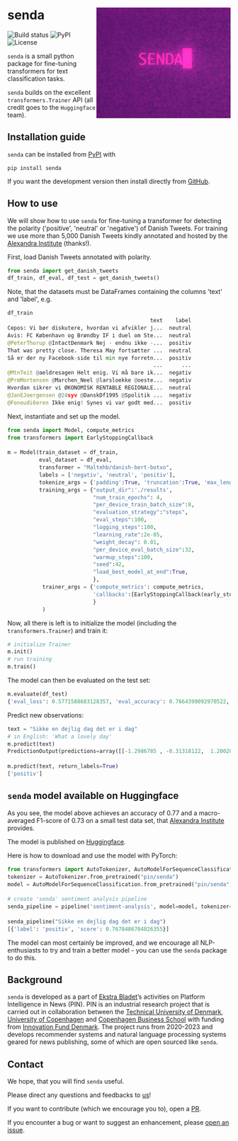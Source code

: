 # senda <img src="logo.png" align="right" height=250/>

![Build status](https://github.com/ebanalyse/senda/workflows/build/badge.svg)
![PyPI](https://img.shields.io/pypi/v/senda.svg)
![License](https://img.shields.io/badge/license-MIT-blue.svg)

`senda` is a small python package for fine-tuning transformers for 
text classification tasks.

`senda` builds on the excellent `transformers.Trainer` API (all credit goes to the `Huggingface` team).

## Installation guide
`senda` can be installed from [PyPI](https://pypi.org/project/senda/) with 

```
pip install senda
```

If you want the development version then install directly from [GitHub](https://github.com/ebanalyse/senda).

## How to use

We will show how to use `senda` for fine-tuning a transformer for detecting the polarity ('positive', 'neutral' or 'negative')
of Danish Tweets. For training we use more than 5,000 Danish Tweets kindly annotated
and hosted by the [Alexandra Institute](https://github.com/alexandrainst/danlp/blob/master/docs/docs/datasets.md#twitter-sentiment) (thanks!).

First, load Danish Tweets annotated with polarity.

```python
from senda import get_danish_tweets
df_train, df_eval, df_test = get_danish_tweets()
```
Note, that the datasets must be DataFrames containing the columns 'text' and 'label', e.g.

```python
df_train
                                             text    label
Cepos: Vi bør diskutere, hvordan vi afvikler j...  neutral
Avis: FC København og Brøndby IF i duel om Ste...  neutral
@PeterThorup @IntactDenmark Nej - endnu ikke -...  positiv
That was pretty close. Theresa May fortsætter ...  neutral
Så er der ny Facebook-side til min nye forretn...  positiv
                                              ...      ...
@MtnTeit @aeldresagen Helt enig. Vi må bare ik...  negativ
@PrmMortensen @Marchen_Neel @larsloekke @oeste...  negativ
Hvordan sikrer vi ØKONOMISK RENTABLE REGIONALE...  neutral
@JanEJoergensen @24syv @DanskDf1995 @Spolitik ...  negativ
@Fonoudi6eren Ikke enig! Synes vi var godt med...  positiv
```

Next, instantiate and set up the model.

```python
from senda import Model, compute_metrics
from transformers import EarlyStoppingCallback

m = Model(train_dataset = df_train, 
          eval_dataset = df_eval,
          transformer = "Maltehb/danish-bert-botxo",
          labels = ['negativ', 'neutral', 'positiv'],
          tokenize_args = {'padding':True, 'truncation':True, 'max_length':512},
          training_args = {"output_dir":'./results',          
                           "num_train_epochs": 4,             
                           "per_device_train_batch_size":8,   
                           "evaluation_strategy":"steps",
                           "eval_steps":100,
                           "logging_steps":100,
                           "learning_rate":2e-05,
                           "weight_decay": 0.01,
                           "per_device_eval_batch_size":32,   
                           "warmup_steps":100,                
                           "seed":42,
                           "load_best_model_at_end":True,
                           },
           trainer_args = {'compute_metrics': compute_metrics,
                           'callbacks':[EarlyStoppingCallback(early_stopping_patience=4)],
                           }
           )
```

Now, all there is left is to initialize the model (including the `transformers.Trainer`) and train it:

```python
# initialize Trainer
m.init()
# run training
m.train()
```

The model can then be evaluated on the test set:

```python
m.evaluate(df_test)
{'eval_loss': 0.5771588683128357, 'eval_accuracy': 0.7664399092970522, 'eval_f1': 0.7290485787279956, 'eval_runtime': 4.2016, 'eval_samples_per_second': 104.959}
```

Predict new observations:

```python
text = "Sikke en dejlig dag det er i dag"
# in English: 'What a lovely day'
m.predict(text)
PredictionOutput(predictions=array([[-1.2986785 , -0.31318122,  1.2002046 ]], dtype=float32), label_ids=array([0]), metrics={'test_loss': 2.7630457878112793, 'test_accuracy': 0.0, 'test_f1': 0.0, 'test_runtime': 0.07, 'test_samples_per_second': 14.281})

m.predict(text, return_labels=True)
['positiv']
```

## `senda` model available on Huggingface

As you see, the model above achieves an accuracy of 0.77 and a macro-averaged F1-score of 0.73 on a small test data set, that [Alexandra Institute](https://github.com/alexandrainst/danlp/blob/master/docs/docs/datasets.md#twitter-sentiment) provides.

The model is published on [Huggingface](https://huggingface.co/pin/senda).

Here is how to download and use the model with PyTorch:

```python
from transformers import AutoTokenizer, AutoModelForSequenceClassification, pipeline
tokenizer = AutoTokenizer.from_pretrained("pin/senda")
model = AutoModelForSequenceClassification.from_pretrained("pin/senda")

# create 'senda' sentiment analysis pipeline 
senda_pipeline = pipeline('sentiment-analysis', model=model, tokenizer=tokenizer)

senda_pipeline("Sikke en dejlig dag det er i dag")
[{'label': 'positiv', 'score': 0.7678486704826355}]
```

The model can most certainly be improved, and we encourage all NLP-enthusiasts to try and train a better model - you can use the `senda` package to do this.

## Background
`senda` is developed as a part of [Ekstra Bladet](https://ekstrabladet.dk/)’s activities on Platform Intelligence in News (PIN). PIN is an industrial research project that is carried out in collaboration between the [Technical University of Denmark](https://www.dtu.dk/), [University of Copenhagen](https://www.ku.dk/) and [Copenhagen Business School](https://www.cbs.dk/) with funding from [Innovation Fund Denmark](https://innovationsfonden.dk/). The project runs from 2020-2023 and develops recommender systems and natural language processing systems geared for news publishing, some of which are open sourced like `senda`.

## Contact
We hope, that you will find `senda` useful.

Please direct any questions and feedbacks to
[us](mailto:lars.kjeldgaard@eb.dk)!

If you want to contribute (which we encourage you to), open a
[PR](https://github.com/ebanalyse/senda/pulls).

If you encounter a bug or want to suggest an enhancement, please 
[open an issue](https://github.com/ebanalyse/senda/issues).
